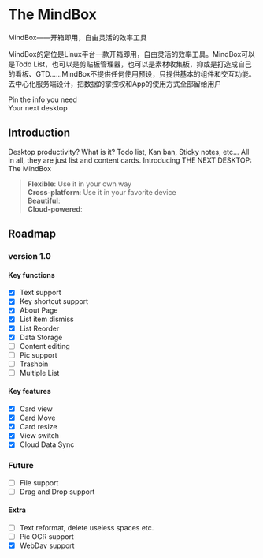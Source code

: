# The MindBox

MindBox——开箱即用，自由灵活的效率工具

MindBox的定位是Linux平台一款开箱即用，自由灵活的效率工具。MindBox可以是Todo
List，也可以是剪贴板管理器，也可以是素材收集板，抑或是打造成自己的看板、GTD……MindBox不提供任何使用预设，只提供基本的组件和交互功能。去中心化服务端设计，把数据的掌控权和App的使用方式全部留给用户

Pin the info you need  
Your next desktop

## Introduction

Desktop productivity? What is it? Todo list, Kan ban, Sticky notes, etc... All in all, they are just
list and content cards. Introducing THE NEXT DESKTOP: The MindBox

> **Flexible**: Use it in your own way  
> **Cross-platform**: Use it in your favorite device  
> **Beautiful**:  
> **Cloud-powered**:

## Roadmap

### version 1.0

#### Key functions

- [x] Text support
- [x] Key shortcut support
- [x] About Page
- [x] List item dismiss
- [x] List Reorder
- [x] Data Storage
- [ ] Content editing
- [ ] Pic support
- [ ] Trashbin
- [ ] Multiple List

#### Key features

- [x] Card view
- [x] Card Move
- [x] Card resize
- [x] View switch
- [x] Cloud Data Sync

### Future

- [ ] File support
- [ ] Drag and Drop support

#### Extra

- [ ] Text reformat, delete useless spaces etc.
- [ ] Pic OCR support
- [x] WebDav support